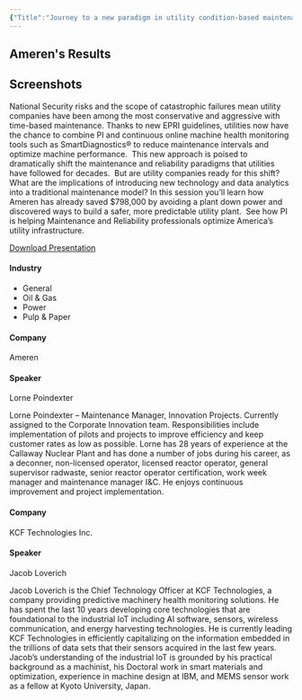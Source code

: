 ```yaml
---
{"Title":"Journey to a new paradigm in utility condition-based maintenance (Ameren)","Year":2019,"Industry":"Power","URL":"https://resources.osisoft.com/Presentations/Journey-to-a-new-paradigm-in-utility-condition-based-maintenance--Amerenx/","PDF":"https://cdn.osisoft.com/osi/presentations/2019-uc-san-francisco/US19NA-D1EI03-Ameren-Poindexter-Journey-to-a-new-paradigm-in-utility-condition-based.pdf","Company":"Ameren","Keywords":["CBM"],"dg-publish":true,"permalink":"/aveva/customer-stories/2019/2019-ameren-journey-to-a-new-paradigm-in-utility-condition-based-maintenance-ameren/","dgPassFrontmatter":true}
---
```


## Ameren's Results

## Screenshots

National Security risks and the scope of catastrophic failures mean utility companies have been among the most conservative and aggressive with time-based maintenance. Thanks to new EPRI guidelines, utilities now have the chance to combine PI and continuous online machine health monitoring tools such as SmartDiagnostics® to reduce maintenance intervals and optimize machine performance.  This new approach is poised to dramatically shift the maintenance and reliability paradigms that utilities have followed for decades.  But are utility companies ready for this shift?  What are the implications of introducing new technology and data analytics into a traditional maintenance model? In this session you’ll learn how Ameren has already saved $798,000 by avoiding a plant down power and discovered ways to build a safer, more predictable utility plant.  See how PI is helping Maintenance and Reliability professionals optimize America’s utility infrastructure.

[Download Presentation](https://cdn.osisoft.com/osi/presentations/2019-uc-san-francisco/US19NA-D1EI03-Ameren-Poindexter-Journey-to-a-new-paradigm-in-utility-condition-based.pdf)

#### Industry

- General
- Oil & Gas
- Power
- Pulp & Paper

#### Company

Ameren

#### Speaker

Lorne Poindexter

Lorne Poindexter – Maintenance Manager, Innovation Projects. Currently assigned to the Corporate Innovation team. Responsibilities include implementation of pilots and projects to improve efficiency and keep customer rates as low as possible. Lorne has 28 years of experience at the Callaway Nuclear Plant and has done a number of jobs during his career, as a deconner, non-licensed operator, licensed reactor operator, general supervisor radwaste, senior reactor operator certification, work week manager and maintenance manager I&C. He enjoys continuous improvement and project implementation.

#### Company

KCF Technologies Inc.

#### Speaker

Jacob Loverich

Jacob Loverich is the Chief Technology Officer at KCF Technologies, a company providing predictive machinery health monitoring solutions. He has spent the last 10 years developing core technologies that are foundational to the industrial IoT including AI software, sensors, wireless communication, and energy harvesting technologies. He is currently leading KCF Technologies in efficiently capitalizing on the information embedded in the trillions of data sets that their sensors acquired in the last few years. Jacob’s understanding of the industrial IoT is grounded by his practical background as a machinist, his Doctoral work in smart materials and optimization, experience in machine design at IBM, and MEMS sensor work as a fellow at Kyoto University, Japan.